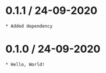 
0.1.1 / 24-09-2020
====================
	* Added dependency

0.1.0 / 24-09-2020
====================
	* Hello, World!


